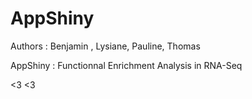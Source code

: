 # AppShiny
Authors : Benjamin , Lysiane, Pauline, Thomas

AppShiny : Functionnal Enrichment Analysis in RNA-Seq
 
<3 <3 
